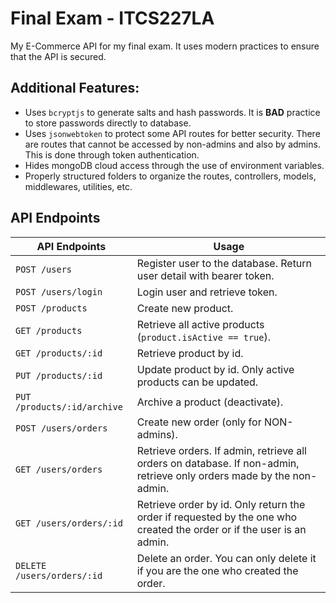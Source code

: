 # Final Exam - ITCS227LA

My E-Commerce API for my final exam. It uses modern practices to ensure that the API is secured.

## Additional Features:

- Uses `bcryptjs` to generate salts and hash passwords. It is **BAD** practice to store passwords directly to database.
- Uses `jsonwebtoken` to protect some API routes for better security. There are routes that cannot be accessed by non-admins and also by admins. This is done through token authentication.
- Hides mongoDB cloud access through the use of environment variables.
- Properly structured folders to organize the routes, controllers, models, middlewares, utilities, etc.

## API Endpoints

| **API Endpoints**           | **Usage**                                                                                                             |
| --------------------------- | --------------------------------------------------------------------------------------------------------------------- |
| `POST /users`               | Register user to the database. Return user detail with bearer token.                                                  |
| `POST /users/login`         | Login user and retrieve token.                                                                                        |
| `POST /products`            | Create new product.                                                                                                   |
| `GET /products`             | Retrieve all active products (`product.isActive == true`).                                                            |
| `GET /products/:id`         | Retrieve product by id.                                                                                               |
| `PUT /products/:id`         | Update product by id. Only active products can be updated.                                                            |
| `PUT /products/:id/archive` | Archive a product (deactivate).                                                                                       |
| `POST /users/orders`        | Create new order (only for NON-admins).                                                                               |
| `GET /users/orders`         | Retrieve orders. If admin, retrieve all orders on database. If non-admin, retrieve only orders made by the non-admin. |
| `GET /users/orders/:id`     | Retrieve order by id. Only return the order if requested by the one who created the order or if the user is an admin. |
| `DELETE /users/orders/:id`  | Delete an order. You can only delete it if you are the one who created the order.                                     |
